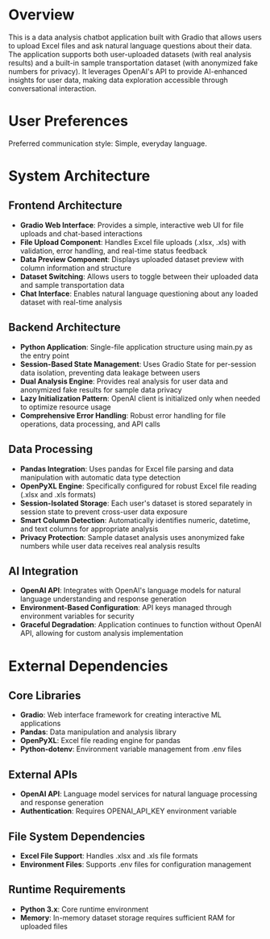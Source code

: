 # Overview

This is a data analysis chatbot application built with Gradio that allows users to upload Excel files and ask natural language questions about their data. The application supports both user-uploaded datasets (with real analysis results) and a built-in sample transportation dataset (with anonymized fake numbers for privacy). It leverages OpenAI's API to provide AI-enhanced insights for user data, making data exploration accessible through conversational interaction.

# User Preferences

Preferred communication style: Simple, everyday language.

# System Architecture

## Frontend Architecture
- **Gradio Web Interface**: Provides a simple, interactive web UI for file uploads and chat-based interactions
- **File Upload Component**: Handles Excel file uploads (.xlsx, .xls) with validation, error handling, and real-time status feedback
- **Data Preview Component**: Displays uploaded dataset preview with column information and structure
- **Dataset Switching**: Allows users to toggle between their uploaded data and sample transportation data
- **Chat Interface**: Enables natural language questioning about any loaded dataset with real-time analysis

## Backend Architecture
- **Python Application**: Single-file application structure using main.py as the entry point
- **Session-Based State Management**: Uses Gradio State for per-session data isolation, preventing data leakage between users
- **Dual Analysis Engine**: Provides real analysis for user data and anonymized fake results for sample data privacy
- **Lazy Initialization Pattern**: OpenAI client is initialized only when needed to optimize resource usage
- **Comprehensive Error Handling**: Robust error handling for file operations, data processing, and API calls

## Data Processing
- **Pandas Integration**: Uses pandas for Excel file parsing and data manipulation with automatic data type detection
- **OpenPyXL Engine**: Specifically configured for robust Excel file reading (.xlsx and .xls formats)
- **Session-Isolated Storage**: Each user's dataset is stored separately in session state to prevent cross-user data exposure
- **Smart Column Detection**: Automatically identifies numeric, datetime, and text columns for appropriate analysis
- **Privacy Protection**: Sample dataset analysis uses anonymized fake numbers while user data receives real analysis results

## AI Integration
- **OpenAI API**: Integrates with OpenAI's language models for natural language understanding and response generation
- **Environment-Based Configuration**: API keys managed through environment variables for security
- **Graceful Degradation**: Application continues to function without OpenAI API, allowing for custom analysis implementation

# External Dependencies

## Core Libraries
- **Gradio**: Web interface framework for creating interactive ML applications
- **Pandas**: Data manipulation and analysis library
- **OpenPyXL**: Excel file reading engine for pandas
- **Python-dotenv**: Environment variable management from .env files

## External APIs
- **OpenAI API**: Language model services for natural language processing and response generation
- **Authentication**: Requires OPENAI_API_KEY environment variable

## File System Dependencies
- **Excel File Support**: Handles .xlsx and .xls file formats
- **Environment Files**: Supports .env files for configuration management

## Runtime Requirements
- **Python 3.x**: Core runtime environment
- **Memory**: In-memory dataset storage requires sufficient RAM for uploaded files